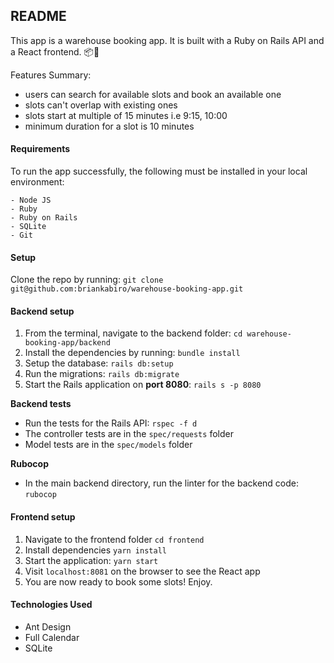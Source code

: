 ## README
This app is a warehouse booking app. It is built with a Ruby on Rails API and a React frontend. 📦🚚

Features Summary:
- users can search for available slots and book an available one
- slots can't overlap with existing ones
- slots start at multiple of 15 minutes i.e 9:15, 10:00
- minimum duration for a slot is 10 minutes 

#### Requirements
To run the app successfully, the following must be installed in your local environment: 
```
- Node JS
- Ruby
- Ruby on Rails
- SQLite
- Git
```

#### Setup
Clone the repo by running: `git clone git@github.com:briankabiro/warehouse-booking-app.git`

#### Backend setup
1. From the terminal, navigate to the backend folder: `cd warehouse-booking-app/backend`
2. Install the dependencies by running: `bundle install`
3. Setup the database: `rails db:setup`
4. Run the migrations: `rails db:migrate`
6. Start the Rails application on **port 8080**:
`rails s -p 8080`

**Backend tests**
- Run the tests for the Rails API: 
`rspec -f d`
- The controller tests are in the `spec/requests` folder
- Model tests are in the `spec/models` folder

**Rubocop**
- In the main backend directory, run the linter for the backend code:
`rubocop`

#### Frontend setup
1. Navigate to the frontend folder
`cd frontend`
2. Install dependencies
`yarn install`
3. Start the application:
`yarn start`
4. Visit `localhost:8081` on the browser to see the React app
5. You are now ready to book some slots! Enjoy.

#### Technologies Used
- Ant Design
- Full Calendar
- SQLite
